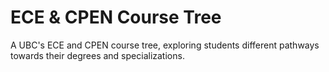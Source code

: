 # ECE & CPEN Course Tree
A UBC's ECE and CPEN course tree, exploring students different pathways towards their degrees and specializations.
